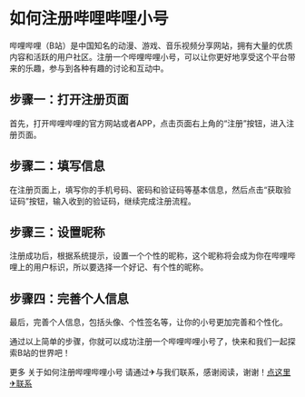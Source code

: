 # 如何注册哔哩哔哩小号

哔哩哔哩（B站）是中国知名的动漫、游戏、音乐视频分享网站，拥有大量的优质内容和活跃的用户社区。注册一个哔哩哔哩小号，可以让你更好地享受这个平台带来的乐趣，参与到各种有趣的讨论和互动中。

## 步骤一：打开注册页面

首先，打开哔哩哔哩的官方网站或者APP，点击页面右上角的“注册”按钮，进入注册页面。

## 步骤二：填写信息

在注册页面上，填写你的手机号码、密码和验证码等基本信息，然后点击“获取验证码”按钮，输入收到的验证码，继续完成注册流程。

## 步骤三：设置昵称

注册成功后，根据系统提示，设置一个个性的昵称，这个昵称将会成为你在哔哩哔哩上的用户标识，所以要选择一个好记、有个性的昵称。

## 步骤四：完善个人信息

最后，完善个人信息，包括头像、个性签名等，让你的小号更加完善和个性化。

通过以上简单的步骤，你就可以成功注册一个哔哩哔哩小号了，快来和我们一起探索B站的世界吧！

更多 关于如何注册哔哩哔哩小号 请通过✈与我们联系，感谢阅读，谢谢！[点这里✈联系](https://www.k02.cc)